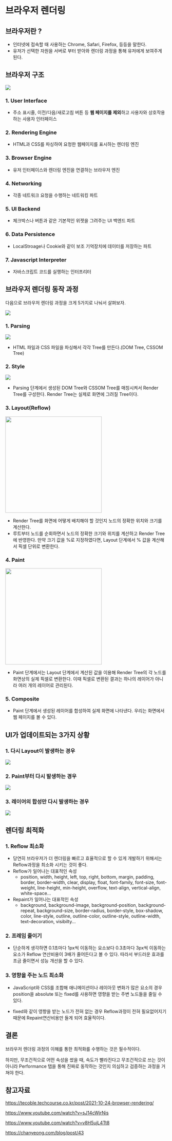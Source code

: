 # 브라우저 렌더링

## 브라우저란 ?

- 인터넷에 접속할 때 사용하는 Chrome, Safari, Firefox, 등등을 말한다.
- 유저가 선택한 자원을 서버로 부터 받아와 렌더링 과정을 통해 유저에게 보여주게 된다.

## 브라우저 구조

<img src="https://i.postimg.cc/X7m1Dggj/image.png">

### 1. User Interface

- 주소 표시줄, 이전/다음/새로고침 버튼 등 **웹 페이지를 제외**하고 사용자와 상호작용 하는 사용자 인터페이스

### 2. Rendering Engine

- HTML과 CSS를 파싱하여 요청한 웹페이지를 표시하는 렌더링 엔진

### 3. Browser Engine

- 유저 인터페이스와 렌더링 엔진을 연결하는 브라우저 엔진

### 4. Networking

- 각종 네트워크 요청을 수행하는 네트워킹 파트

### 5. UI Backend

- 체크박스나 버튼과 같은 기본적인 위젯을 그려주는 UI 백엔드 파트

### 6. Data Persistence

- LocalStroage나 Cookie와 같이 보조 기억장치에 데이터를 저장하는 파트

### 7. Javascript Interpreter

- 자바스크립트 코드를 실행하는 인터프리터

## 브라우저 렌더링 동작 과정

다음으로 브라우저 렌더링 과정을 크게 5가지로 나눠서 살펴보자.

<img src="https://i.postimg.cc/63Fz1WdH/image.png">

### 1. Parsing

<img src="https://tecoble.techcourse.co.kr/static/1d5973bb2abd4ea8580e2d6f9f286640/1805d/2021-10-24-browser-rendering-1.png">

- HTML 파일과 CSS 파일을 파싱해서 각각 Tree를 만든다.(DOM Tree, CSSOM Tree)

### 2. Style

<img src="https://tecoble.techcourse.co.kr/static/812332bcab15fdc8d05543579dad9f5c/919e0/2021-10-24-browser-rendering-2.png">

- Parsing 단계에서 생성된 DOM Tree와 CSSOM Tree를 매칭시켜서 Render Tree를 구성한다. Render Tree는 실제로 화면에 그려질 Tree이다.

### 3. Layout(Reflow)

<img src="https://i.postimg.cc/vTcF5ZG3/image.png" height="300">

- Render Tree를 화면에 어떻게 배치해야 할 것인지 노드의 정확한 위치와 크기를 계산한다.
- 루트부터 노드를 순회하면서 노드의 정확한 크기와 위치를 계산하고 Render Tree에 반영한다. 만약 크기 값을 %로 지정하였다면, Layout 단계에서 % 값을 계산해서 픽셀 단위로 변환한다.

### 4. Paint

<img src="https://i.postimg.cc/J7gS9mrC/image.png" height="300">

- Paint 단계에서는 Layout 단계에서 계산된 값을 이용해 Render Tree의 각 노드를 화면상의 실제 픽셀로 변환한다. 이때 픽셀로 변환된 결과는 하나의 레이어가 아니라 여러 개의 레이어로 관리된다.

### 5. Composite

- Paint 단계에서 생성된 레이어를 합성하여 실제 화면에 나타낸다. 우리는 화면에서 웹 페이지를 볼 수 있다.

## UI가 업데이트되는 3가지 상황

### 1. 다시 Layout이 발생하는 경우

<img src="https://i.postimg.cc/NG3BRRrX/image.png">

### 2. Paint부터 다시 발생하는 경우

<img src="https://i.postimg.cc/sXBCh2jK/image.png">

### 3. 레이어의 합성만 다시 발생하는 경우

<img src="https://i.postimg.cc/cHGBQ9Zj/image.png">

## 렌더링 최적화

### 1. Reflow 최소화

- 당연히 브라우저가 더 렌더링을 빠르고 효율적으로 할 수 있게 개발하기 위해서는 Reflow과정을 최소화 시키는 것이 좋다.
- Reflow가 일어나는 대표적인 속성
  - position, width, height, left, top, right, bottom, margin, padding, border, border-width,
    clear, display, float, font-family, font-size, font-weight, line-height, min-height,
    overflow, text-align, vertical-align, white-space...
- Repaint가 일어나는 대표적인 속성
  - background, background-image, background-position, background-repeat, background-size,
    border-radius, border-style, box-shadow, color, line-style, outline, outline-color,
    outline-style, outline-width, text-decoration, visibilty...

### 2. 프레임 줄이기

- 단순하게 생각하면 0.1초마다 1px씩 이동하는 요소보다 0.3초마다 3px씩 이동하는 요소가 Reflow 연산비용이 3배가 줄어든다고 볼 수 있다. 따라서 부드러운 효과를 조금 줄이면서 성능 개선을 할 수 있다.

### 3. 영향을 주는 노드 최소화

- JavaScript와 CSS를 조합해 애니메이션이나 레이아웃 변화가 많은 요소의 경우 position을 absolute 또는 fixed를 사용하면 영향을 받는 주변 노드들을 줄일 수 있다.

- fixed와 같이 영향을 받는 노드가 전혀 없는 경우 Reflow과정이 전혀 필요없어지기 때문에 Repaint연산비용만 들게 되어 효율적이다.

## 결론

브라우저 렌더링 과정의 이해를 통한 최적화를 수행하는 것은 필수적이다.

하지만, 무조건적으로 어떤 속성을 썼을 때, 속도가 빨라진다고 무조건적으로 쓰는 것이 아니라 Performance 탭을 통해 진짜로 동작하는 것인지 의심하고 검증하는 과정을 거쳐야 한다.

## 참고자료

https://tecoble.techcourse.co.kr/post/2021-10-24-browser-rendering/

https://www.youtube.com/watch?v=sJ14cWjrNis

https://www.youtube.com/watch?v=v8H5ujL4Tt8

https://chanyeong.com/blog/post/43

